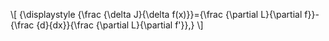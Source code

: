 \\[
{\displaystyle {\frac {\delta J}{\delta f(x)}}={\frac {\partial L}{\partial f}}-{\frac {d}{dx}}{\frac {\partial L}{\partial f'}}\,}
\\]